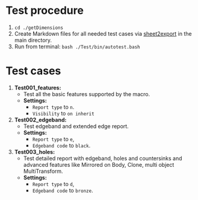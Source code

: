 # Test procedure

1. `cd ./getDimensions`
2. Create Markdown files for all needed test cases via [sheet2export](https://github.com/dprojects/sheet2export) in the main directory.
3. Run from terminal: `bash ./Test/bin/autotest.bash`

# Test cases

1. **Test001_features:** 
	* Test all the basic features supported by the macro.
	* **Settings:** 
        * `Report type` to `n`.
        * `Visibility` to `on inherit`
2. **Test002_edgeband:** 
    * Test edgeband and extended edge report.
    * **Settings:** 
        * `Report type` to `e`, 
        * `Edgeband code` to `black`.
2. **Test003_holes:** 
    * Test detailed report with edgeband, holes and countersinks and advanced features like Mirrored on Body, Clone, multi object MultiTransform.
    * **Settings:** 
        * `Report type` to `d`, 
        * `Edgeband code` to `bronze`.
